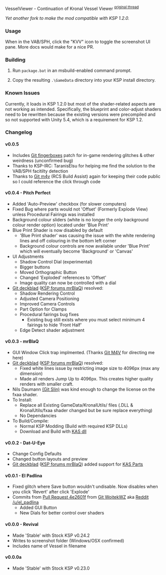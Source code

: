 VesselViewer - Continuation of Kronal Vessel Viewer <sup>[original thread](http://www.curse.com/ksp-mods/kerbal/224287-kronal-vessel-viewer-kvv-exploded-ship-view)</sup>

_Yet another fork to make the mod compatible with KSP 1.2.0._

### Usage

When in the VAB/SPH, click the "KVV" icon to toggle the screenshot UI pane. More docs would make for a nice PR.


### Building

1) Run `package.bat` in an msbuild-enabled command prompt.

2) Copy the resulting `.\GameData` directory into your KSP install directory.


### Known Issues

Currently, it loads in KSP 1.2.0 but most of the shader-related aspects are not working as intended. Specifically, the blueprint and color-adjust shaders need to be rewritten because the existing versions were precompiled and so not supported with Unity 5.4, which is a requirement for KSP 1.2.


### Changelog

#### v0.0.5
* Includes [Git fingerboxes](https://github.com/fingerboxes) patch for in-game rendering glitches & other weirdness (unconfirmed bug)
* Thanks to KSP-IRC: TaranisElsu for helping me find the solution to the VAB/SPH facitilty detection
* Thanks to [Git m4v](https://github.com/m4v) (RCS Build Assist) again for keeping their code public so I could reference the click through code


#### v0.0.4 - Pitch Perfect
* Added 'Auto-Preview' checkbox (for slower computers)
* Fixed Bug where parts would not 'Offset' (Formerly Explode View) unless Procedural Fairings was installed
* Background colour sliders (white is no longer the only background colour render option) located under 'Blue Print'
* Blue Print Shader is now disabled by default
  * 'Blue Print shader' was causing the issue with the white rendering lines and off colouring in the bottom left corner
  * Background colour controls are now available under 'Blue Print' which will eventually become 'Background' or 'Canvas'
* UI Adjustments
  * Shadow Control Dial (experimental)
  * Bigger buttons
  * Moved Orthographic Button
  * Changed 'Exploded' references to 'Offset'
  * Image quality can now be controlled with a dial
* [Git deckblad](https://github.com/deckblad) ([KSP forums mrBlaQ](http://forum.kerbalspaceprogram.com/members/102679-mrBlaQ)) resolved:
  * Shadow Rendering Control
  * Adjusted Camera Positioning
  * Improved Camera Controls
  * Part Option for Clamps
  * Procedural fairings bug fixes
    * Existing bug still exists where you must select minimum 4 fairings to hide 'Front Half'
  * Edge Detect shader adjustment


#### v0.0.3 - mrBlaQ
* GUI Window Click trap implmented.  (Thanks [Git M4V](https://github.com/m4v/RCSBuildAid/blob/master/Plugin/GUI/MainWindow.cs#L296) for directing me here)
* [Git deckblad](https://github.com/deckblad) ([KSP forums mrBlaQ](http://forum.kerbalspaceprogram.com/members/102679-mrBlaQ)) resolved:
  * Fixed white lines issue by restricting image size to 4096px (max any dimension)
  * Made all renders Jump Up to 4096px.  This creates higher quality renders with smaller craft.
* Nils Daumann [\(Git Slin\)](https://github.com/Slin/) was kind enough to change the license on the fxaa shader. 
* To Install:
  * Replace all Existing <KSP ROOT>GameData/KronalUtils/ files (.DLL & KronalUtils/fxaa shader changed but be sure replace everything)
  * No Dependancies
* To Build/Compile:
  * Normal KSP Modding (Build with required KSP DLLs)
  * Download and Build with [KAS dll](https://github.com/KospY/KAS)


#### v0.0.2 - Dat-U-Eye

* Change Config Defaults
* Changed button layouts and preview
* [Git deckblad](https://github.com/deckblad) ([KSP forums mrBlaQ](http://forum.kerbalspaceprogram.com/members/102679-mrBlaQ)) added support for [KAS Parts](https://github.com/KospY/KAS)


#### v0.0.1 - El Padlina

* Fixed glitch where Save button wouldn't undisable.  Now disables when you click 'Revert' after click 'Explode'
* Commits from [Pull Request 4e2601f](https://github.com/WojtekWZ/ksp-kronalutils/commit/4e2601f071dcb2d573b49d096c2a7c3e0fdf05ae) from [Git WojtekWZ](https://github.com/WojtekWZ) aka [Reddit /u/el_padlina](http://www.reddit.com/user/el_padlina)
  * Added GUI Button
  * New Dials for better control over shaders


#### v0.0.0 - Revival

* Made 'Stable' with Stock KSP v0.24.2
* Writes to screenshot folder (Windows/OSX confirmed)
* Includes name of Vessel in filename


#### v0.0.0a

* Made 'Stable' with Stock KSP v0.23.0
